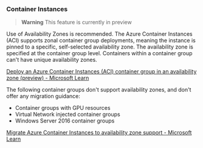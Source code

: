 ### Container Instances


> **Warning**
> This feature is currently in preview

Use of Availability Zones is recommended. The Azure Container Instances (ACI) supports zonal container group deployments, meaning the instance is pinned to a specific, self-selected availability zone. The availability zone is specified at the container group level. Containers within a container group can't have unique availability zones.

[Deploy an Azure Container Instances (ACI) container group in an availability zone (preview) - Microsoft Learn](https://learn.microsoft.com/en-us/azure/container-instances/availability-zones)

The following container groups don't support availability zones, and don't offer any migration guidance:

- Container groups with GPU resources
- Virtual Network injected container groups
- Windows Server 2016 container groups

[Migrate Azure Container Instances to availability zone support - Microsoft Learn](https://learn.microsoft.com/en-us/azure/reliability/migrate-container-instances)
